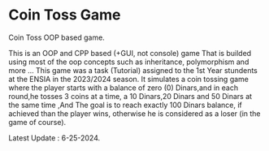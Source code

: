 # Coin Toss Game
Coin Toss OOP based game.

This is an OOP and CPP based (+GUI, not console) game That is builded using most of the oop concepts such as inheritance, polymorphism and more ...
This game was a task (Tutorial) assigned to the 1st Year stundents at the ENSIA in the 2023/2024 season.
It simulates a coin tossing game where the player starts with a balance of zero (0) Dinars,and in each round,he tosses 3 coins at a time, a 10 Dinars,20 Dinars and 50 Dinars at the same time ,And The goal is to reach exactly 100 Dinars balance, if achieved than the player wins, otherwise he is considered as a loser (in the game of course).

Latest Update : 6-25-2024.
